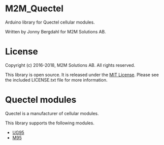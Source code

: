 # M2M_Quectel

Arduino library for Quectel cellular modules.

Written by Jonny Bergdahl for M2M Solutions AB. 

# License

Copyright (c) 2016-2018, M2M Solutions AB. All rights reserved.

This library is open source. It is released under the [MIT License](LICENSE.txt). 
Please see the included LICENSE.txt file for more information.

# Quectel modules

Quectel is a manufacturer of cellular modules.

This library supports the following modules.

 - [UG95](https://www.quectel.com/product/ug95.htm)
 - [M95](https://www.quectel.com/product/m95.htm)
